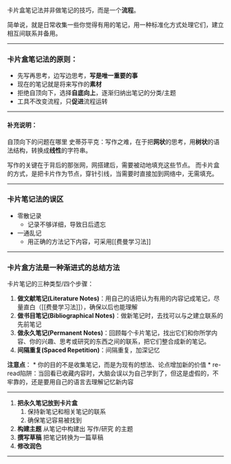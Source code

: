 
卡片盒笔记法并非做笔记的技巧，而是一个**流程**。

简单说，就是日常收集一些你觉得有用的笔记，用一种标准化方式处理它们，建立相互间联系并备用。

---

### 卡片盒笔记法的原则：
* 先写再思考，边写边思考，**写是唯一重要的事**
* 现在的笔记就是将来写作的**素材**
* 拒绝自顶向下，选择**自底向上**，逐渐归纳出笔记的分类/主题
* 工具不改变流程，只**促进**流程运转

---
#### 补充说明：
自顶向下的问题在哪里
史蒂芬平克：写作之难，在于把**网状**的思考，用**树状**的语法结构，转换成**线性**的字符串。

写作的关键在于背后的那张网，网搭建后，需要被动地填充这些节点。
而卡片盒的方式，是把卡片作为节点，穿针引线，当需要时直接加到网络中，无需填充。

---
### 卡片笔记法的误区
* 零散记录
	* 记录不够详细，导致日后遗忘
* 一通乱记
	* 用正确的方法记下内容，可采用[[费曼学习法]]

---
### 卡片盒方法是一种渐进式的总结方法
卡片笔记的三种类型/四个步骤：
1. **做文献笔记(Literature Notes)**：用自己的话把认为有用的内容记成笔记，尽量直白（[[费曼学习法]]），确保以后也能理解
2. **做书目笔记(Bibliographical Notes)**：做新笔记时，去找可以与之建立联系的先前笔记
3. **做永久笔记(Permanent Notes)**：回顾每个卡片笔记，找出它们和你所学内容、你的兴趣、思考或研究的东西之间的联系，把它们整合成新的笔记。
4. **间隔重复(Spaced Repetition)**：间隔重复，加深记忆

**注意点**：
	* 你的目的不是收集笔记，而是为现有的想法、论点增加新的价值
	* re-read陷阱：当回看已收藏内容时，大脑会误以为自己学到了，但这是虚假的，不牢靠的，还是要用自己的语言去理解记忆新内容

---

1. **把永久笔记放到卡片盒**
	1) 保持新笔记和相关笔记的联系
	2) 确保笔记容易被找到
2. **构建主题** 从笔记中构建出 写作/研究 的主题
3. **撰写草稿** 把笔记转换为一篇草稿
4. **修改润色**

---
